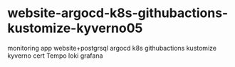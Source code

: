 # website-argocd-k8s-githubactions-kustomize-kyverno05
monitoring app website+postgrsql argocd k8s githubactions kustomize kyverno cert Tempo loki grafana
